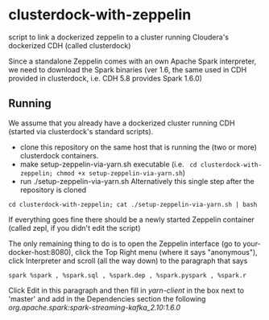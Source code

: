 # clusterdock-with-zeppelin

script to link a dockerized zeppelin to a cluster running Cloudera's dockerized CDH (called clusterdock)

Since a standalone Zeppelin comes with an own Apache Spark interpreter, we need to download the Spark binaries (ver 1.6, the same used in CDH provided in clusterdock, i.e. CDH 5.8 provides Spark 1.6.0)

## Running

We assume that you already have a dockerized cluster running CDH (started via clusterdock's standard scripts). 
* clone this repository on the same host that is running the (two or more) clusterdock containers.
* make setup-zeppelin-via-yarn.sh executable (i.e. ``` cd clusterdock-with-zeppelin; chmod +x setup-zeppelin-via-yarn.sh```)
* run ./setup-zeppelin-via-yarn.sh
Alternatively this single step after the repository is cloned

```
cd clusterdock-with-zeppelin; cat ./setup-zeppelin-via-yarn.sh | bash
```

If everything goes fine there should be a newly started Zeppelin container (called zepl, if you didn't edit the script)

The only remaining thing to do is to open the Zeppelin interface (go to your-docker-host:8080), click the Top Right menu (where it says "anonymous"), click Interpreter and scroll (all the way down) to the paragraph that says

```spark %spark , %spark.sql , %spark.dep , %spark.pyspark , %spark.r  ```

Click Edit in this paragraph and then fill in *yarn-client* in the box next to 'master' and add in the Dependencies section the following *org.apache.spark:spark-streaming-kafka_2.10:1.6.0*

